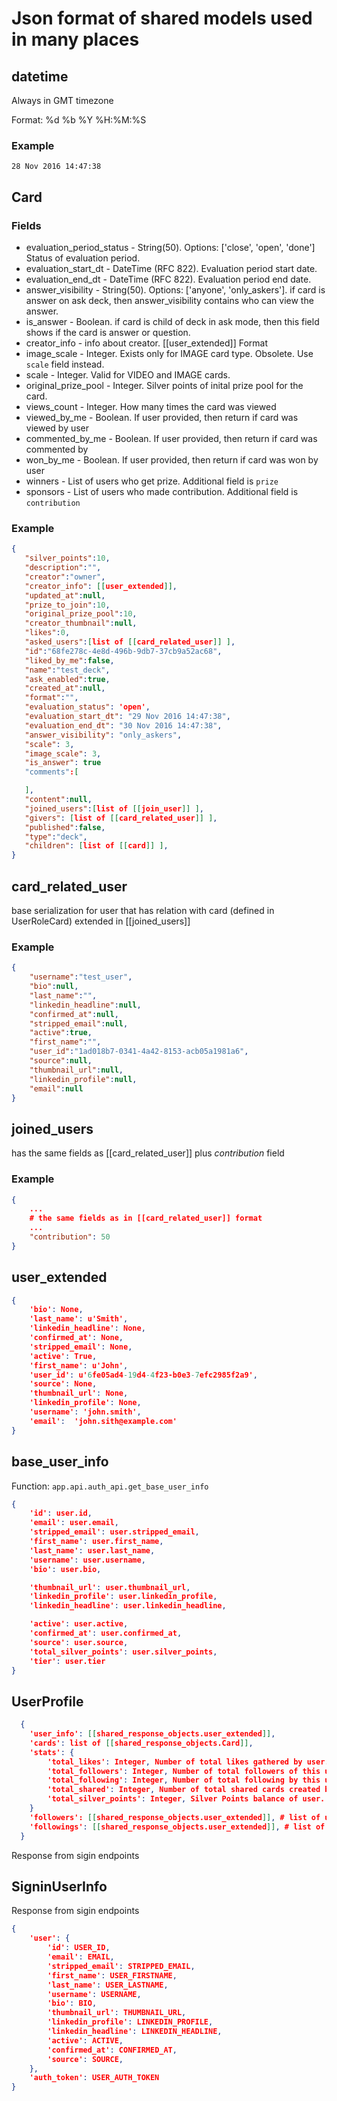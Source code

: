 # Json format of shared models used in many places


## datetime

Always in GMT timezone

Format: %d %b %Y %H:%M:%S

### Example

```
28 Nov 2016 14:47:38
```

## Card


### Fields

 - evaluation_period_status - String(50). Options: ['close', 'open', 'done'] Status of evaluation period.
 - evaluation_start_dt - DateTime (RFC 822). Evaluation period start date.
 - evaluation_end_dt - DateTime (RFC 822). Evaluation period end date.
 - answer_visibility - String(50). Options: ['anyone', 'only_askers']. if card is answer on ask deck, then answer_visibility contains who can view the answer.
 - is_answer - Boolean. if card is child of deck in ask mode, then this field shows if the card is answer or question.
 - creator_info - info about creator. [[user_extended]] Format
 - image_scale - Integer. Exists only for IMAGE card type. Obsolete. Use `scale` field instead.
 - scale - Integer. Valid for VIDEO and IMAGE cards.
 - original_prize_pool - Integer. Silver points of inital prize pool for the card.
 - views_count - Integer. How many times the card was viewed
 - viewed_by_me - Boolean. If user provided, then return if card was viewed by user
 - commented_by_me - Boolean. If user provided, then return if card was commented by
 - won_by_me - Boolean. If user provided, then return if card was won by user
 - winners - List of users who get prize. Additional field is `prize`
 - sponsors - List of users who made contribution. Additional field is `contribution`

### Example

```json
{
   "silver_points":10,
   "description":"",
   "creator":"owner",
   "creator_info": [[user_extended]],
   "updated_at":null,
   "prize_to_join":10,
   "original_prize_pool":10,
   "creator_thumbnail":null,
   "likes":0,
   "asked_users":[list of [[card_related_user]] ],
   "id":"68fe278c-4e8d-496b-9db7-37cb9a52ac68",
   "liked_by_me":false,
   "name":"test_deck",
   "ask_enabled":true,
   "created_at":null,
   "format":"",
   "evaluation_status": 'open',
   "evaluation_start_dt": "29 Nov 2016 14:47:38",
   "evaluation_end_dt": "30 Nov 2016 14:47:38",
   "answer_visibility": "only_askers",
   "scale": 3,
   "image_scale": 3,
   "is_answer": true
   "comments":[

   ],
   "content":null,
   "joined_users":[list of [[join_user]] ],
   "givers": [list of [[card_related_user]] ],
   "published":false,
   "type":"deck",
   "children": [list of [[card]] ],
}
```

## card_related_user

base serialization for user that has relation with card (defined in UserRoleCard)
extended in [[joined_users]]

### Example

```json
{
    "username":"test_user",
    "bio":null,
    "last_name":"",
    "linkedin_headline":null,
    "confirmed_at":null,
    "stripped_email":null,
    "active":true,
    "first_name":"",
    "user_id":"1ad018b7-0341-4a42-8153-acb05a1981a6",
    "source":null,
    "thumbnail_url":null,
    "linkedin_profile":null,
    "email":null
}
```

## joined_users

has the same fields as [[card_related_user]] plus _contribution_ field

### Example

```json
{
    ...
    # the same fields as in [[card_related_user]] format
    ...
    "contribution": 50
}
```

## user_extended

```json
{
    'bio': None,
    'last_name': u'Smith',
    'linkedin_headline': None,
    'confirmed_at': None,
    'stripped_email': None,
    'active': True,
    'first_name': u'John',
    'user_id': u'6fe05ad4-19d4-4f23-b0e3-7efc2985f2a9',
    'source': None,
    'thumbnail_url': None,
    'linkedin_profile': None,
    'username': 'john.smith',
    'email':  'john.sith@example.com'
}
```

## base_user_info

Function: `app.api.auth_api.get_base_user_info`

```json
{
    'id': user.id,
    'email': user.email,
    'stripped_email': user.stripped_email,
    'first_name': user.first_name,
    'last_name': user.last_name,
    'username': user.username,
    'bio': user.bio,

    'thumbnail_url': user.thumbnail_url,
    'linkedin_profile': user.linkedin_profile,
    'linkedin_headline': user.linkedin_headline,

    'active': user.active,
    'confirmed_at': user.confirmed_at,
    'source': user.source,
    'total_silver_points': user.silver_points,
    'tier': user.tier
}
```

## UserProfile

```json
  {
    'user_info': [[shared_response_objects.user_extended]],
    'cards': list of [[shared_response_objects.Card]],
    'stats': {
        'total_likes': Integer, Number of total likes gathered by user.
        'total_followers': Integer, Number of total followers of this user. (Not implemented yet.  Always 113)
        'total_following': Integer, Number of total following by this user. (Not implemented yet.  Always 113)
        'total_shared': Integer, Number of total shared cards created by this user. (Not implemented yet.  Always 113)
        'total_silver_points': Integer, Silver Points balance of user.
    }
    'followers': [[shared_response_objects.user_extended]], # list of user who follow the asked user
    'followings': [[shared_response_objects.user_extended]], # list of user who is followed BY the asked user
  }
```

Response from sigin endpoints

## SigninUserInfo

Response from sigin endpoints

```json
{
    'user': {
        'id': USER_ID,
        'email': EMAIL,
        'stripped_email': STRIPPED_EMAIL,
        'first_name': USER_FIRSTNAME,
        'last_name': USER_LASTNAME,
        'username': USERNAME,
        'bio': BIO,
        'thumbnail_url': THUMBNAIL_URL,
        'linkedin_profile': LINKEDIN_PROFILE,
        'linkedin_headline': LINKEDIN_HEADLINE,
        'active': ACTIVE,
        'confirmed_at': CONFIRMED_AT,
        'source': SOURCE,
    },
    'auth_token': USER_AUTH_TOKEN
}
```
